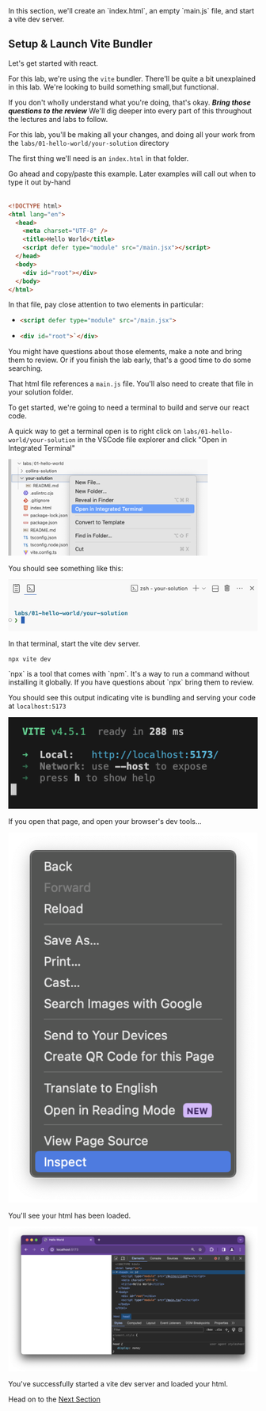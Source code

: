 <link rel="stylesheet" href="../../.images/styles.css"></link>

<aside instruction>
<div map></div>
In this section, we'll create an `index.html`, an empty `main.js` file, and start a vite dev server.
</aside>

## Setup & Launch Vite Bundler

Let's get started with react.

For this lab, we're using the `vite` bundler. There'll be quite a bit unexplained in this lab. We're looking to build something small,but functional.

If you don't wholly understand what you're doing, that's okay. **_Bring those questions to the review_** We'll dig deeper into every part of this throughout the lectures and labs to follow.

For this lab, you'll be making all your changes, and doing all your work from the `labs/01-hello-world/your-solution` directory

The first thing we'll need is an `index.html` in that folder.

<aside instruction>
<div copy-paste></div>
Go ahead and copy/paste this example. Later examples will call out when to type it out by-hand
</aside>

<br>

```html
<!DOCTYPE html>
<html lang="en">
  <head>
    <meta charset="UTF-8" />
    <title>Hello World</title>
    <script defer type="module" src="/main.jsx"></script>
  </head>
  <body>
    <div id="root"></div>
  </body>
</html>
```

In that file, pay close attention to two elements in particular:

- ```html
  <script defer type="module" src="/main.jsx">
  ```
- ```html
  <div id="root">`</div>
  ```

<aside note>
<div questions></div>You might have questions about those elements, make a note and bring them to review. Or if you finish the lab early, that's a good time to do some searching.
</aside>

That html file references a `main.js` file. You'll also need to create that file in your solution folder.

To get started, we're going to need a terminal to build and serve our react code.

A quick way to get a terminal open is to right click on `labs/01-hello-world/your-solution` in the VSCode file explorer and click "Open in Integrated Terminal"

<img mw-500 center src="../../.images/open-terminal.png" width="80%" >

You should see something like this:

<img mw-500 center src="../../.images/opened-terminal.png">

In that terminal, start the vite dev server.

```terminal
npx vite dev
```

<aside note>
<div questions></div>
`npx` is a tool that comes with `npm`. It's a way to run a command without installing it globally. If you have questions about `npx` bring them to review.
</aside>

You should see this output indicating vite is bundling and serving your code at `localhost:5173`

<img mw-500 center src="../../.images/vite-started.png">

If you open that page, and open your browser's dev tools...

<img w-400 h-300 center crop-bottom src="../../.images/inspect-menu.png">

You'll see your html has been loaded.

![Dev Tools](../../.images/dev-tools.png)

<aside goal>
<div goal></div>
You've successfully started a vite dev server and loaded your html.
</aside>

Head on to the [Next Section](./section-02.md)
